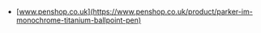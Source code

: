 * [www.penshop.co.uk](https://www.penshop.co.uk/product/parker-im-monochrome-titanium-ballpoint-pen)
